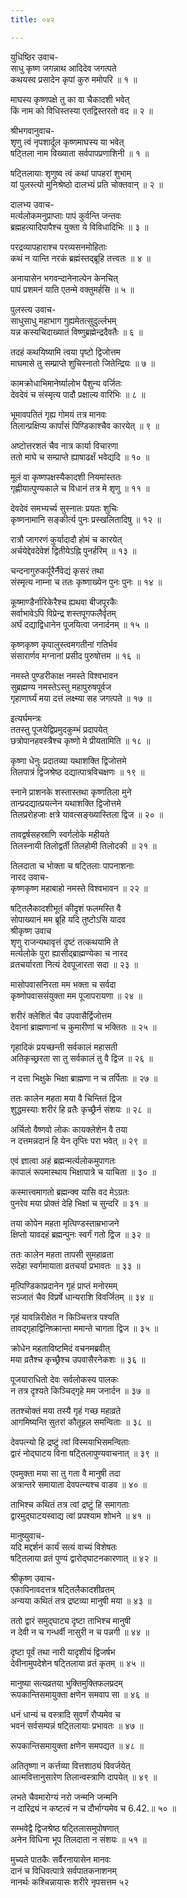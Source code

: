 ```yaml
---
title: ०४२

---
```

युधिष्ठिर उवाच-  
साधु कृष्ण जगन्नाथ आदिदेव जगत्पते  
कथयस्व प्रसादेन कृपां कुरु ममोपरि ॥ १ ॥


माघस्य कृष्णपक्षे तु का वा चैकादशी भवेत्  
किं नाम को विधिस्तस्या एतद्विस्तरतो वद ॥ २ ॥


श्रीभगवानुवाच-  
शृणु त्वं नृपशार्दूल कृष्णमाघस्य या भवेत्  
षट्तिला नाम विख्याता सर्वपापप्रणाशिनी ॥ १ ॥


षट्तिलायाः शृणुष्व त्वं कथां पापहरां शुभाम्  
यां पुलस्त्यो मुनिश्रेष्ठो दालभ्यं प्रति चोक्तवान् ॥ २ ॥


दालभ्य उवाच-  
मर्त्यलोकमनुप्राप्ताः पापं कुर्वन्ति जन्तवः  
ब्रह्महत्यादिपापैश्च युक्ता ये विविधादिभिः ॥ ३ ॥


परद्रव्यापहाराश्च परव्यसनमोहिताः  
कथं न यान्ति नरकं ब्रह्मंस्तद्ब्रूहि तत्त्वतः ॥ ४ ॥


अनायासेन भगवन्दानेनाल्पेन केनचित्  
पापं प्रशमनं याति एतन्मे वक्तुमर्हसि ॥ ५ ॥


पुलस्त्य उवाच-  
साधुसाधु महाभाग गुह्यमेतत्सुदुर्ल्लभम्  
यन्न कस्यचिदाख्यातं विष्णुब्रह्मेन्द्रदैवतैः ॥ ६ ॥


तदहं कथयिष्यामि त्वया पृष्टो द्विजोत्तम  
माघमासे तु सम्प्राप्ते शुचिस्नातो जितेन्द्रियः ॥ ७ ॥


कामक्रोधाभिमानेर्ष्यालोभ पैशुन्य वर्जितः  
देवदेवं च संस्मृत्य पादौ प्रक्षाल्य वारिभिः ॥ ८ ॥


भूमावपतितं गृह्य गोमयं तत्र मानवः  
तिलान्प्रक्षिप्य कार्पांसं पिण्डिकाश्चैव कारयेत् ॥ ९ ॥


अष्टोत्तरशतं चैव नात्र कार्या विचारणा  
ततो माघे च सम्प्राप्ते ह्याषाढर्क्षं भवेद्यदि ॥ १० ॥


मूलं वा कृष्णपक्षस्यैकादशी नियमांस्ततः  
गृह्णीयात्पुण्यकाले च विधानं तत्र मे शृणु ॥ ११ ॥


देवदेवं समभ्यर्च्य सुस्नातः प्रयतः शुचिः  
कृष्णनामानि सङ्कीर्त्य पुनः प्रस्खलितादिषु ॥ १२ ॥


रात्रौ जागरणं कुर्यादादौ होमं च कारयेत्  
अर्चयेद्देवदेवेशं द्वितीयेऽह्नि पुनर्हरिम् ॥ १३ ॥


चन्दनागुरुकर्पूरैर्नैवेद्यं कृसरं तथा  
संस्मृत्य नाम्ना च ततः कृष्णाख्येन पुनः पुनः ॥ १४ ॥


कूष्माण्डैर्नारिकेरैश्च ह्यथवा बीजपूरकैः  
सर्वाभावेऽपि विप्रेन्द्र शस्तपूगफलैर्वृतम्  
अर्घं दद्याद्विधानेन पूजयित्वा जनार्दनम् ॥ १५ ॥


कृष्णकृष्ण कृपालुस्त्वमगतीनां गतिर्भव  
संसारार्णव मग्नानां प्रसीद पुरुषोत्तम ॥ १६ ॥


नमस्ते पुण्डरीकाक्ष नमस्ते विश्वभावन  
सुब्रह्मण्य नमस्तेऽस्तु महापुरुषपूर्वज  
गृहाणार्घ्यं मया दत्तं लक्ष्म्या सह जगत्पते ॥ १७ ॥


इत्यर्घमन्त्रः  
ततस्तु पूजयेद्विप्रमुदकुम्भं प्रदापयेत्  
छत्रोपानहवस्त्रैश्च कृष्णो मे प्रीयतामिति ॥ १८ ॥


कृष्णा धेनुः प्रदातव्या यथाशक्ति द्विजोत्तमे  
तिलपात्रं द्विजश्रेष्ठ दद्यात्पात्रविचक्षणः ॥ १९ ॥


स्नाने प्राशनके शस्तास्तथा कृष्णतिला मुने  
तान्प्रदद्यात्प्रयत्नेन यथाशक्ति द्विजोत्तमे  
तिलप्ररोहजाः क्षत्रे यावत्सङ्ख्यास्तिला द्विज ॥ २० ॥


तावद्वर्षसहस्राणि स्वर्गलोके महीयते  
तिलस्नायी तिलोद्वर्ती तिलहोमी तिलोदकी ॥ २१ ॥


तिलदाता च भोक्ता च षट्तिलाः पापनाशनाः  
नारद उवाच-  
कृष्णकृष्ण महाबाहो नमस्ते विश्वभावन ॥ २२ ॥


षट्तिलैकादशीभूतं कीदृशं फलमस्ति वै  
सोपाख्यानं मम ब्रूहि यदि तुष्टोऽसि यादव  
श्रीकृष्ण उवाच  
शृणु राजन्यथावृत्तं दृष्टं तत्कथयामि ते  
मर्त्यलोके पुरा ह्यासीद्ब्राह्मण्येका च नारद  
व्रतचर्यारता नित्यं देवपूजारता सदा ॥ २३ ॥


मासोपवासनिरता मम भक्ता च सर्वदा  
कृष्णोपवाससंयुक्ता मम पूजापरायणा ॥ २४ ॥


शरीरं क्लेशितं चैव उपवासैर्द्विजोत्तम  
देवानां ब्राह्मणानां च कुमारीणां च भक्तितः ॥ २५ ॥


गृहादिकं प्रयच्छन्ती सर्वकालं महासती  
अतिकृच्छ्ररता सा तु सर्वकालं तु वै द्विज ॥ २६ ॥


न दत्ता भिक्षुके भिक्षा ब्राह्मणा न च तर्पिताः ॥ २७ ॥


ततः कालेन महता मया वै चिन्तितं द्विज  
शुद्धमस्याः शरीरं हि व्रतैः कृच्छ्रैर्न संशयः ॥ २८ ॥


अर्चितो वैष्णवो लोकः कायक्लेशेन वै तया  
न दत्तमन्नदानं हि येन तृप्तिः परा भवेत् ॥ २९ ॥


एवं ज्ञात्वा अहं ब्रह्मन्मर्त्यलोकमुपागतः  
कापालं रूपमास्थाय भिक्षापात्रे च याचिता ॥ ३० ॥


कस्मात्त्वमागतो ब्रह्मन्क्व यासि वद मेऽग्रतः  
पुनरेव मया प्रोक्तं देहि भिक्षां च सुन्दरि ॥ ३१ ॥


तया कोपेन महता मृत्पिण्डस्ताम्रभाजने  
क्षिप्तो यावदहं ब्रह्मन्पुनः स्वर्गं गतो द्विज ॥ ३२ ॥


ततः कालेन महता तापसी सुमहाव्रता  
सदेहा स्वर्गमायाता व्रतचर्या प्रभावतः ॥ ३३ ॥


मृत्पिण्डिकाप्रदानेन गृहं प्राप्तं मनोरमम्  
सञ्जातं चैव विप्रर्षे धान्यराशि विवर्जितम् ॥ ३४ ॥


गृहं यावन्निरीक्षेत न किञ्चित्तत्र पश्यति  
तावद्गृहाद्विनिष्क्रान्ता ममान्ते चागता द्विज ॥ ३५ ॥


क्रोधेन महताविष्टमिदं वचनमब्रवीत्  
मया व्रतैश्च कृच्छ्रैश्च उपवासैरनेकशः ॥ ३६ ॥


पूजयाराधितो देवः सर्वलोकस्य पालकः  
न तत्र दृश्यते किञ्चिद्गृहे मम जनार्दन ॥ ३७ ॥


ततश्चोक्तं मया तस्यै गृहं गच्छ महाव्रते  
आगमिष्यन्ति सुतरां कौतूहल समन्विताः ॥ ३८ ॥


देवपत्न्यो हि द्रष्टुं त्वां विस्मयाभिसमन्विताः  
द्वारं नोद्घाटय विना षट्तिलापुण्यवाचनात् ॥ ३९ ॥


एवमुक्ता मया सा तु गता वै मानुषी तदा  
अत्रान्तरे समायाता देवपत्न्यश्च वाडव ॥ ४० ॥


ताभिश्च कथितं तत्र त्वां द्रष्टुं हि समागताः  
द्वारमुद्घाटयस्वाद्य त्वां प्रपश्याम शोभने ॥ ४१ ॥


मानुष्युवाच-  
यदि मद्दर्शनं कार्यं सत्यं वाच्यं विशेषतः  
षट्तिलाया व्रतं पुण्यं द्वारोद्घाटनकारणात् ॥ ४२ ॥


श्रीकृष्ण उवाच-  
एकापिनावदत्तत्र षट्तिलैकादशीव्रतम्  
अन्यया कथितं तत्र द्रष्टव्या मानुषी मया ॥ ४३ ॥


ततो द्वारं समुद्घाट्य दृष्टा ताभिश्च मानुषी  
न देवी न च गन्धर्वी नासुरी न च पन्नगी ॥ ४४ ॥


दृष्टा पूर्वं तथा नारी यादृशीयं द्विजर्षभ  
देवीनामुपदेशेन षट्तिलाया व्रतं कृतम् ॥ ४५ ॥


मानुष्या सत्यव्रतया भुक्तिमुक्तिफलप्रदम्  
रूपकान्तिसमायुक्ता क्षणेन समवाप सा ॥ ४६ ॥


धनं धान्यं च वस्त्रादि सुवर्णं रौप्यमेव च  
भवनं सर्वसम्पन्नं षट्तिलायाः प्रभावतः ॥ ४७ ॥


रूपकान्तिसमायुक्ता क्षणेन समपद्यत ॥ ४८ ॥


अतितृष्णा न कर्त्तव्या वित्तशाठ्यं विवर्जयेत्  
आत्मवित्तानुसारेण तिलान्वस्त्राणि दापयेत् ॥ ४९ ॥


लभते चैवमारोग्यं नरो जन्मनि जन्मनि  
न दारिद्र्यं न कष्टत्वं न च दौर्भाग्यमेव च 6.42.॥ ५० ॥


सम्भवेद्वै द्विजश्रेष्ठ षट्तिलासमुपोषणात्  
अनेन विधिना भूप तिलदाता न संशयः ॥ ५१ ॥


मुच्यते पातकैः सर्वैरनायासेन मानवः  
दानं च विधिवत्पात्रे सर्वपातकनाशनम्  
नानर्थः कश्चिन्नायासः शरीरे नृपसत्तम ५२